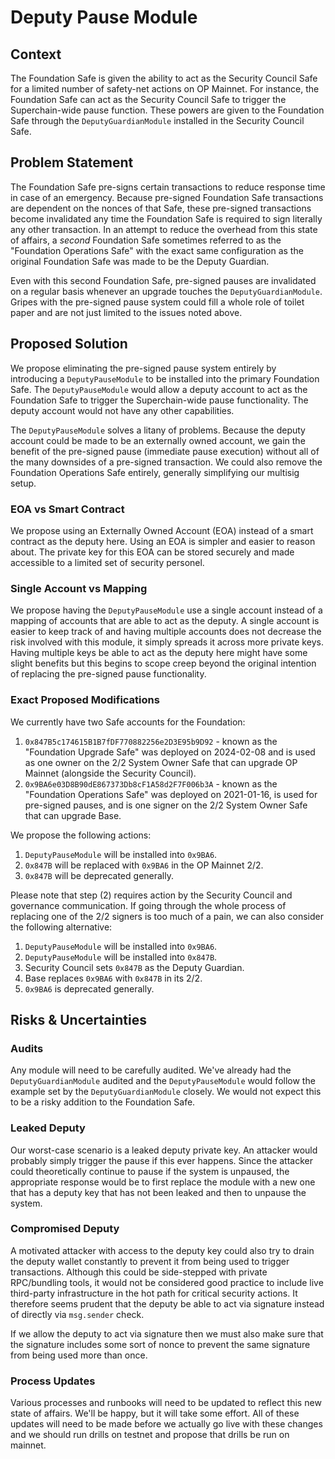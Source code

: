 # Deputy Pause Module

## Context

The Foundation Safe is given the ability to act as the Security Council Safe for a limited number
of safety-net actions on OP Mainnet. For instance, the Foundation Safe can act as the Security
Council Safe to trigger the Superchain-wide pause function. These powers are given to the
Foundation Safe through the `DeputyGuardianModule` installed in the Security Council Safe.

## Problem Statement

The Foundation Safe pre-signs certain transactions to reduce response time in case of an emergency.
Because pre-signed Foundation Safe transactions are dependent on the nonces of that Safe, these
pre-signed transactions become invalidated any time the Foundation Safe is required to sign
literally any other transaction. In an attempt to reduce the overhead from this state of affairs,
a *second* Foundation Safe sometimes referred to as the "Foundation Operations Safe" with the exact
same configuration as the original Foundation Safe was made to be the Deputy Guardian.

Even with this second Foundation Safe, pre-signed pauses are invalidated on a regular basis
whenever an upgrade touches the `DeputyGuardianModule`. Gripes with the pre-signed pause system
could fill a whole role of toilet paper and are not just limited to the issues noted above.

## Proposed Solution

We propose eliminating the pre-signed pause system entirely by introducing a `DeputyPauseModule` to
be installed into the primary Foundation Safe. The `DeputyPauseModule` would allow a deputy account
to act as the Foundation Safe to trigger the Superchain-wide pause functionality. The deputy
account would not have any other capabilities.

The `DeputyPauseModule` solves a litany of problems. Because the deputy account could be made to be
an externally owned account, we gain the benefit of the pre-signed pause (immediate pause
execution) without all of the many downsides of a pre-signed transaction. We could also remove the
Foundation Operations Safe entirely, generally simplifying our multisig setup.

### EOA vs Smart Contract

We propose using an Externally Owned Account (EOA) instead of a smart contract as the deputy here.
Using an EOA is simpler and easier to reason about. The private key for this EOA can be stored
securely and made accessible to a limited set of security personel.

### Single Account vs Mapping

We propose having the `DeputyPauseModule` use a single account instead of a mapping of accounts
that are able to act as the deputy. A single account is easier to keep track of and having multiple
accounts does not decrease the risk involved with this module, it simply spreads it across more
private keys. Having multiple keys be able to act as the deputy here might have some slight
benefits but this begins to scope creep beyond the original intention of replacing the pre-signed
pause functionality.

### Exact Proposed Modifications

We currently have two Safe accounts for the Foundation:

1. `0x847B5c174615B1B7fDF770882256e2D3E95b9D92` - known as the "Foundation Upgrade Safe" was
  deployed on 2024-02-08 and is used as one owner on the 2/2 System Owner Safe that can upgrade
  OP Mainnet (alongside the Security Council).
2. `0x9BA6e03D8B90dE867373Db8cF1A58d2F7F006b3A` - known as the "Foundation Operations Safe" was
  deployed on 2021-01-16, is used for pre-signed pauses, and is one signer on the 2/2 System Owner
  Safe that can upgrade Base.

We propose the following actions:

1. `DeputyPauseModule` will be installed into `0x9BA6`.
1. `0x847B` will be replaced with `0x9BA6` in the OP Mainnet 2/2.
1. `0x847B` will be deprecated generally.

Please note that step (2) requires action by the Security Council and governance communication. If
going through the whole process of replacing one of the 2/2 signers is too much of a pain, we can
also consider the following alternative:

1. `DeputyPauseModule` will be installed into `0x9BA6`.
1. `DeputyPauseModule` will be installed into `0x847B`.
1. Security Council sets `0x847B` as the Deputy Guardian.
1. Base replaces `0x9BA6` with `0x847B` in its 2/2.
1. `0x9BA6` is deprecated generally.

## Risks & Uncertainties

### Audits

Any module will need to be carefully audited. We've already had the `DeputyGuardianModule` audited
and the `DeputyPauseModule` would follow the example set by the `DeputyGuardianModule` closely. We
would not expect this to be a risky addition to the Foundation Safe.

### Leaked Deputy

Our worst-case scenario is a leaked deputy private key. An attacker would probably simply trigger
the pause if this ever happens. Since the attacker could theoretically continue to pause if the
system is unpaused, the appropriate response would be to first replace the module with a new one
that has a deputy key that has not been leaked and then to unpause the system.

### Compromised Deputy

A motivated attacker with access to the deputy key could also try to drain the deputy wallet
constantly to prevent it from being used to trigger transactions. Although this could be
side-stepped with private RPC/bundling tools, it would not be considered good practice to include
live third-party infrastructure in the hot path for critical security actions. It therefore seems
prudent that the deputy be able to act via signature instead of directly via `msg.sender` check.

If we allow the deputy to act via signature then we must also make sure that the signature includes
some sort of nonce to prevent the same signature from being used more than once.

### Process Updates

Various processes and runbooks will need to be updated to reflect this new state of affairs. We'll
be happy, but it will take some effort. All of these updates will need to be made before we
actually go live with these changes and we should run drills on testnet and propose that drills be
run on mainnet.
